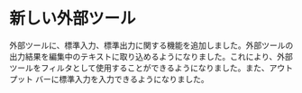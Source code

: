 # 新しい外部ツール

外部ツールに、標準入力、標準出力に関する機能を追加しました。外部ツールの出力結果を編集中のテキストに取り込めるようになりました。これにより、外部ツールをフィルタとして使用することができるようになりました。また、アウトプット バーに標準入力を入力できるようになりました。